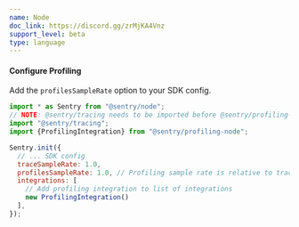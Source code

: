 ```yaml
---
name: Node
doc_link: https://discord.gg/zrMjKA4Vnz
support_level: beta
type: language
---
```


#### Configure Profiling

Add the `profilesSampleRate` option to your SDK config.

```javascript
import * as Sentry from "@sentry/node";
// NOTE: @sentry/tracing needs to be imported before @sentry/profiling-node
import "@sentry/tracing";
import {ProfilingIntegration} from "@sentry/profiling-node";

Sentry.init({
  // ... SDK config
  traceSampleRate: 1.0,
  profilesSampleRate: 1.0, // Profiling sample rate is relative to tracesSampleRate
  integrations: [
    // Add profiling integration to list of integrations
    new ProfilingIntegration()
  ],
});
```
